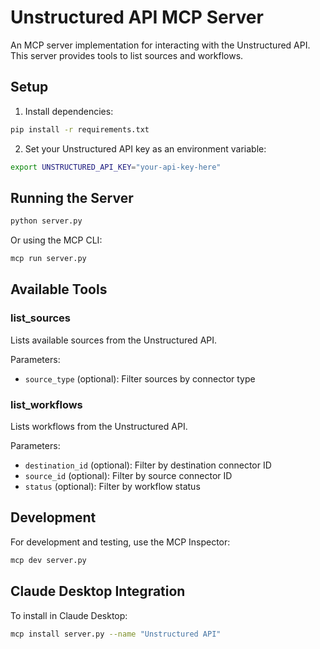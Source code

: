# Unstructured API MCP Server

An MCP server implementation for interacting with the Unstructured API. This server provides tools to list sources and workflows.

## Setup

1. Install dependencies:
```bash
pip install -r requirements.txt
```

2. Set your Unstructured API key as an environment variable:
```bash
export UNSTRUCTURED_API_KEY="your-api-key-here"
```

## Running the Server

```bash
python server.py
```

Or using the MCP CLI:
```bash
mcp run server.py
```

## Available Tools

### list_sources
Lists available sources from the Unstructured API.

Parameters:
- `source_type` (optional): Filter sources by connector type

### list_workflows
Lists workflows from the Unstructured API.

Parameters:
- `destination_id` (optional): Filter by destination connector ID
- `source_id` (optional): Filter by source connector ID
- `status` (optional): Filter by workflow status

## Development

For development and testing, use the MCP Inspector:
```bash
mcp dev server.py
```

## Claude Desktop Integration

To install in Claude Desktop:
```bash
mcp install server.py --name "Unstructured API"
```
